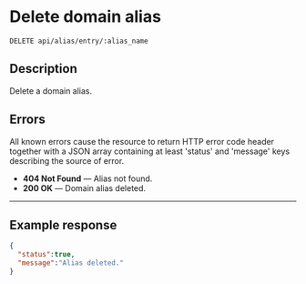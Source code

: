 # Delete domain alias

    DELETE api/alias/entry/:alias_name

## Description

Delete a domain alias.

## Errors

All known errors cause the resource to return HTTP error code header together with a JSON array containing at least 'status' and 'message' keys describing the source of error.

- **404 Not Found** — Alias not found.
- **200 OK** — Domain alias deleted.

***

## Example response

```json
{
  "status":true,
  "message":"Alias deleted."
}
```
